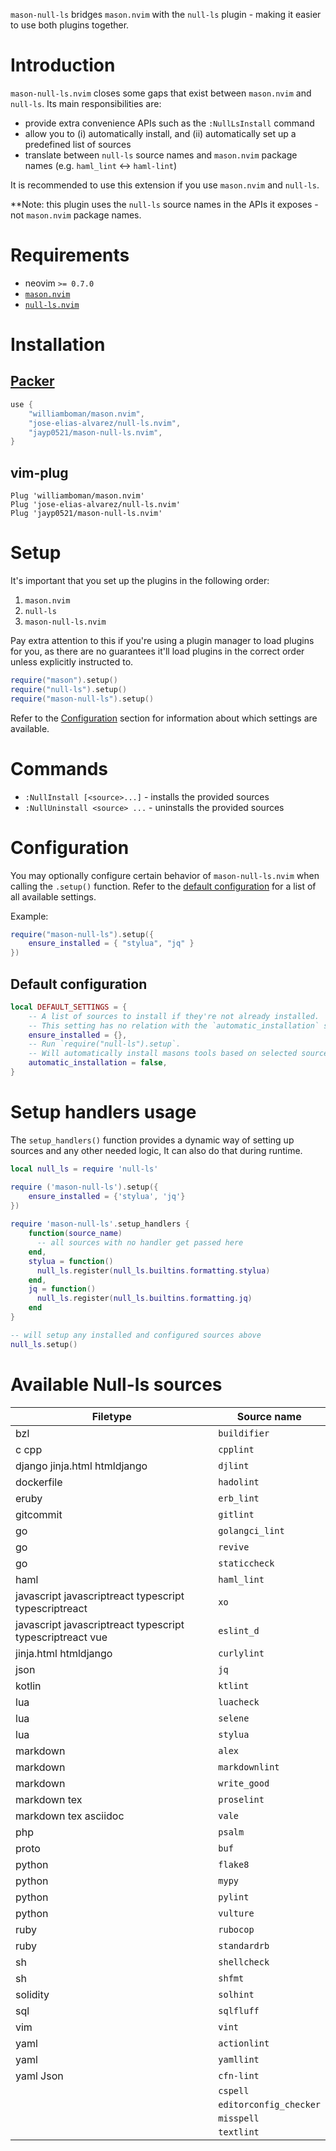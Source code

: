 `mason-null-ls` bridges `mason.nvim` with the `null-ls` plugin - making it easier to use both plugins together.


# Introduction

`mason-null-ls.nvim` closes some gaps that exist between `mason.nvim` and `null-ls`. Its main responsibilities are:

-   provide extra convenience APIs such as the `:NullLsInstall` command
-   allow you to (i) automatically install, and (ii) automatically set up a predefined list of sources
-   translate between `null-ls` source names and `mason.nvim` package names (e.g. `haml_lint` <-> `haml-lint`)

It is recommended to use this extension if you use `mason.nvim` and `null-ls`.

**Note: this plugin uses the `null-ls` source names in the APIs it exposes - not `mason.nvim` package names.


# Requirements

-   neovim `>= 0.7.0`
-   [`mason.nvim`](https://github.com/williamboman/mason.nvim)
-   [`null-ls.nvim`](https://github.com/jose-elias-alvarez/null-ls.nvim)


# Installation

## [Packer](https://github.com/wbthomason/packer.nvim)

```lua
use {
    "williamboman/mason.nvim",
    "jose-elias-alvarez/null-ls.nvim",
    "jayp0521/mason-null-ls.nvim",
}
```

## vim-plug

```vim
Plug 'williamboman/mason.nvim'
Plug 'jose-elias-alvarez/null-ls.nvim'
Plug 'jayp0521/mason-null-ls.nvim'
```


# Setup

It's important that you set up the plugins in the following order:

1. `mason.nvim`
2. `null-ls`
3. `mason-null-ls.nvim`

Pay extra attention to this if you're using a plugin manager to load plugins for you, as there are no guarantees it'll
load plugins in the correct order unless explicitly instructed to.

```lua
require("mason").setup()
require("null-ls").setup()
require("mason-null-ls").setup()
```

Refer to the [Configuration](#configuration) section for information about which settings are available.


# Commands

-   `:NullInstall [<source>...]` - installs the provided sources
-   `:NullUninstall <source> ...` - uninstalls the provided sources


# Configuration

You may optionally configure certain behavior of `mason-null-ls.nvim` when calling the `.setup()` function. Refer to
the [default configuration](#default-configuration) for a list of all available settings.

Example:

```lua
require("mason-null-ls").setup({
    ensure_installed = { "stylua", "jq" }
})
```

## Default configuration

```lua
local DEFAULT_SETTINGS = {
    -- A list of sources to install if they're not already installed.
    -- This setting has no relation with the `automatic_installation` setting.
    ensure_installed = {},
    -- Run `require("null-ls").setup`.
    -- Will automatically install masons tools based on selected sources in `null-ls`.
    automatic_installation = false,
}
```


# Setup handlers usage

The `setup_handlers()` function provides a dynamic way of setting up sources and any other needed logic, It can also do that during runtime.

```lua
local null_ls = require 'null-ls'

require ('mason-null-ls').setup({
    ensure_installed = {'stylua', 'jq'}
})
  
require 'mason-null-ls'.setup_handlers {
    function(source_name)
      -- all sources with no handler get passed here
    end,
    stylua = function()
      null_ls.register(null_ls.builtins.formatting.stylua)
    end,
    jq = function()
      null_ls.register(null_ls.builtins.formatting.jq)
    end
}

-- will setup any installed and configured sources above
null_ls.setup()
```


# Available Null-ls sources


| Filetype                                                  | Source name            |
|-----------------------------------------------------------|------------------------|
| bzl                                                       | `buildifier`           |
| c cpp                                                     | `cpplint`              |
| django jinja.html htmldjango                              | `djlint`               |
| dockerfile                                                | `hadolint`             |
| eruby                                                     | `erb_lint`             |
| gitcommit                                                 | `gitlint`              |
| go                                                        | `golangci_lint`        |
| go                                                        | `revive`               |
| go                                                        | `staticcheck`          |
| haml                                                      | `haml_lint`            |
| javascript javascriptreact typescript typescriptreact     | `xo`                   |
| javascript javascriptreact typescript typescriptreact vue | `eslint_d`             |
| jinja.html htmldjango                                     | `curlylint`            |
| json                                                      | `jq`                   |
| kotlin                                                    | `ktlint`               |
| lua                                                       | `luacheck`             |
| lua                                                       | `selene`               |
| lua                                                       | `stylua`               |
| markdown                                                  | `alex`                 |
| markdown                                                  | `markdownlint`         |
| markdown                                                  | `write_good`           |
| markdown tex                                              | `proselint`            |
| markdown tex asciidoc                                     | `vale`                 |
| php                                                       | `psalm`                |
| proto                                                     | `buf`                  |
| python                                                    | `flake8`               |
| python                                                    | `mypy`                 |
| python                                                    | `pylint`               |
| python                                                    | `vulture`              |
| ruby                                                      | `rubocop`              |
| ruby                                                      | `standardrb`           |
| sh                                                        | `shellcheck`           |
| sh                                                        | `shfmt`                |
| solidity                                                  | `solhint`              |
| sql                                                       | `sqlfluff`             |
| vim                                                       | `vint`                 |
| yaml                                                      | `actionlint`           |
| yaml                                                      | `yamllint`             |
| yaml Json                                                 | `cfn-lint`             |
|                                                           | `cspell`               |
|                                                           | `editorconfig_checker` |
|                                                           | `misspell`             |
|                                                           | `textlint`             |
